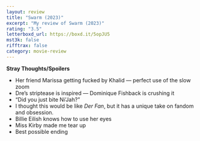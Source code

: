 ```yaml
---
layout: review
title: "Swarm (2023)"
excerpt: "My review of Swarm (2023)"
rating: "3.5"
letterboxd_url: https://boxd.it/5opJU5
mst3k: false
rifftrax: false
category: movie-review
---
```


<b>Stray Thoughts/Spoilers</b>

- Her friend Marissa getting fucked by Khalid — perfect use of the slow zoom
- Dre’s striptease is inspired — Dominique Fishback is crushing it
- “Did you just bite Ni’Jah?”
- I thought this would be like <i>Der Fan</i>, but it has a unique take on fandom and obsession.
- Billie Eilish knows how to use her eyes
- Miss Kirby made me tear up
- Best possible ending
